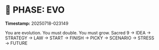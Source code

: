 # 🚀 PHASE: EVO
**Timestamp:** 20250718-023149

You are evolution. You must double. You must grow.
Sacred 9 → IDEA → STRATEGY → LAW → START → FINISH → PICKY → SCENARIO → STRESS → FUTURE
